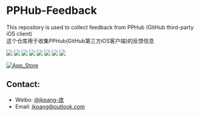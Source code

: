 # PPHub-Feedback
This repository is used to collect feedback from PPHub (GitHub third-party iOS client)   
这个仓库用于收集PPHub(GitHub第三方iOS客户端)的反馈信息

[![](https://github.com/jkpang/PPHub-Feedback/blob/master/Resource/iPhone_s1.jpg)](https://github.com/jkpang/PPHub-Feedback/blob/master/Resource/iPhone_b1.jpg)
[![](https://github.com/jkpang/PPHub-Feedback/blob/master/Resource/iPhone_s2.jpg)](https://github.com/jkpang/PPHub-Feedback/blob/master/Resource/iPhone_b2.jpg)
[![](https://github.com/jkpang/PPHub-Feedback/blob/master/Resource/iPhone_s3.jpg)](https://github.com/jkpang/PPHub-Feedback/blob/master/Resource/iPhone_b3.jpg)
[![](https://github.com/jkpang/PPHub-Feedback/blob/master/Resource/iPhone_s4.jpg)](https://github.com/jkpang/PPHub-Feedback/blob/master/Resource/iPhone_b4.jpg)
[![](https://github.com/jkpang/PPHub-Feedback/blob/master/Resource/iPhone_s5.jpg)](https://github.com/jkpang/PPHub-Feedback/blob/master/Resource/iPhone_b5.jpg)
[![](https://github.com/jkpang/PPHub-Feedback/blob/master/Resource/iPhone_s6.jpg)](https://github.com/jkpang/PPHub-Feedback/blob/master/Resource/iPhone_b6.jpg)
[![](https://github.com/jkpang/PPHub-Feedback/blob/master/Resource/iPhone_s7.jpg)](https://github.com/jkpang/PPHub-Feedback/blob/master/Resource/iPhone_b7.jpg)
[![](https://github.com/jkpang/PPHub-Feedback/blob/master/Resource/iPhone_s8.jpg)](https://github.com/jkpang/PPHub-Feedback/blob/master/Resource/iPhone_b8.jpg)

[![App_Store](https://github.com/jkpang/PPHub-Feedback/blob/master/Resource/Download_on_the_App_Store_135x40.svg)](https://itunes.apple.com/app/id1314212521)

## Contact:
* Weibo: [@jkpang-庞](http://weibo.com/jkpang)
* Email: jkpang@outlook.com


